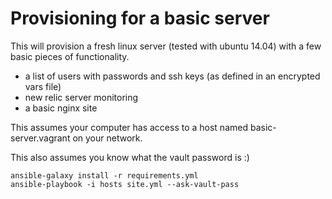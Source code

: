 # Provisioning for a basic server

This will provision a fresh linux server (tested with ubuntu 14.04) with a few
basic pieces of functionality.

- a list of users with passwords and ssh keys (as defined in an encrypted
vars file)
- new relic server monitoring
- a basic nginx site


This assumes your computer has access to a host named basic-server.vagrant on
your network.

This also assumes you know what the vault password is :)

```
ansible-galaxy install -r requirements.yml
ansible-playbook -i hosts site.yml --ask-vault-pass
```
